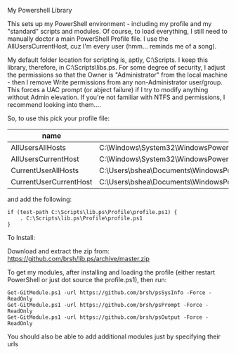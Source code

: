My Powershell Library

This sets up my PowerShell environment - including my profile and my "standard" scripts and modules. Of course, to load everything, I still need to manually doctor a main PowerShell Profile file. I use the AllUsersCurrentHost, cuz I'm every user (hmm... reminds me of a song). 

My default folder location for scripting is, aptly, C:\Scripts. I keep this library, therefore, in C:\Scripts\libs.ps. For some degree of security, I adjust the permissions so that the Owner is "Administrator" from the local machine - then I remove Write permissions from any non-Administrator user/group. This forces a UAC prompt (or abject failure) if I try to modify anything without Admin elevation. If you're not familiar with NTFS and permissions, I recommend looking into them....

So, to use this pick your profile file:

name                   | path
----                   | ----
AllUsersAllHosts       | C:\Windows\System32\WindowsPowerShell\v1.0\profile.ps1
AllUsersCurrentHost    | C:\Windows\System32\WindowsPowerShell\v1.0\Microsoft.PowerShell_profile.ps1
CurrentUserAllHosts    | C:\Users\bshea\Documents\WindowsPowerShell\profile.ps1
CurrentUserCurrentHost | C:\Users\bshea\Documents\WindowsPowerShell\Microsoft.PowerShell_profile.ps1

and add the following:
```
if (test-path C:\Scripts\lib.ps\Profile\profile.ps1) {
    . C:\Scripts\lib.ps\Profile\profile.ps1
}
```

To Install:

Download and extract the zip from: https://github.com/brsh/lib.ps/archive/master.zip

To get my modules, after installing and loading the profile (either restart PowerShell or just dot source the profile.ps1), then run:
```
Get-GitModule.ps1 -url https://github.com/brsh/psSysInfo -Force -ReadOnly
Get-GitModule.ps1 -url https://github.com/brsh/psPrompt -Force -ReadOnly
Get-GitModule.ps1 -url https://github.com/brsh/psOutput -Force -ReadOnly
```
You should also be able to add additional modules just by specifying their urls



